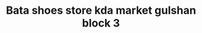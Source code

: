 ---
title: "Bata shoes store kda market gulshan block 3"
url: /karachi/bata-shoes-store-kda-market-gulshan-block-3/
shop: shoes
---